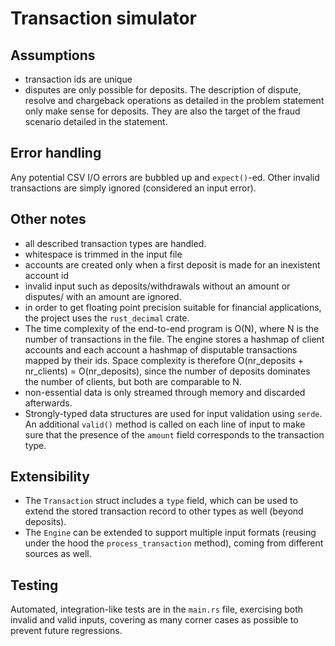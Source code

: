 # Transaction simulator

## Assumptions

- transaction ids are unique
- disputes are only possible for deposits. The description of dispute, resolve and chargeback operations
  as detailed in the problem statement only make sense for deposits. They are also the target of the fraud
  scenario detailed in the statement.

## Error handling

Any potential CSV I/O errors are bubbled up and `expect()`-ed.
Other invalid transactions are simply ignored (considered an input error).

## Other notes

- all described transaction types are handled.
- whitespace is trimmed in the input file
- accounts are created only when a first deposit is made for an inexistent account id
- invalid input such as deposits/withdrawals without an amount or disputes/ with an amount
  are ignored.
- in order to get floating point precision suitable for financial applications, the project
  uses the `rust_decimal` crate.
- The time complexity of the end-to-end program is
  O(N), where N is the number of transactions in the file.
  The engine stores a hashmap of client accounts and each
  account a hashmap of disputable transactions mapped by their
  ids. Space complexity is therefore O(nr_deposits + nr_clients) = O(nr_deposits), since the number of deposits dominates the number of clients, but both are comparable to N.
- non-essential data is only streamed through memory and discarded afterwards.
- Strongly-typed data structures are used for input validation
  using `serde`. An additional `valid()` method is called on
  each line of input to make sure that the presence of the `amount` field
  corresponds to the transaction type.

## Extensibility

- The `Transaction` struct includes a `type` field, which can be used to extend the
  stored transaction record to other types as well (beyond deposits).
- The `Engine` can be extended to support multiple input formats (reusing under the hood the `process_transaction` method),
  coming from different sources as well. 

## Testing

Automated, integration-like tests are in the `main.rs` file, exercising both
invalid and valid inputs, covering as many corner cases as possible to prevent
future regressions.
